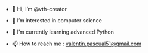- 👋 Hi, I’m @vth-creator
- 👀 I’m interested in computer science
- 🌱 I’m currently learning advanced Python

- 📫 How to reach me : valentin.pascual51@gmail.com

<!---
vth-creator/vth-creator is a ✨ special ✨ repository because its `README.md` (this file) appears on your GitHub profile.
You can click the Preview link to take a look at your changes.
--->
